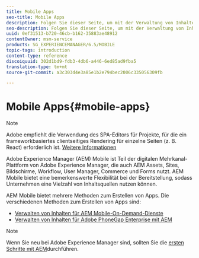 ```yaml
---
title: Mobile Apps
seo-title: Mobile Apps
description: Folgen Sie dieser Seite, um mit der Verwaltung von Inhalten für mobile Apps zu beginnen.
seo-description: Folgen Sie dieser Seite, um mit der Verwaltung von Inhalten für mobile Apps zu beginnen.
uuid: 0ef31513-b720-46cb-b162-35883ae48912
contentOwner: msm-service
products: SG_EXPERIENCEMANAGER/6.5/MOBILE
topic-tags: introduction
content-type: reference
discoiquuid: 302d1bd9-fdb3-4db6-a446-6ed85ad9fba5
translation-type: tm+mt
source-git-commit: a3c303d4e3a85e1b2e794bec2006c335056309fb

---
```



# Mobile Apps{#mobile-apps}

>[!NOTE]
>
>Adobe empfiehlt die Verwendung des SPA-Editors für Projekte, für die ein frameworkbasiertes clientseitiges Rendering für einzelne Seiten (z. B. React) erforderlich ist. [Weitere Informationen](/help/sites-developing/spa-overview.md)

Adobe Experience Manager (AEM) Mobile ist Teil der digitalen Mehrkanal-Plattform von Adobe Experience Manager, die auch AEM Assets, Sites, Bildschirme, Workflow, User Manager, Commerce und Forms nutzt. AEM Mobile bietet eine bemerkenswerte Flexibilität bei der Bereitstellung, sodass Unternehmen eine Vielzahl von Inhaltsquellen nutzen können.

AEM Mobile bietet mehrere Methoden zum Erstellen von Apps. Die verschiedenen Methoden zum Erstellen von Apps sind:

* [Verwalten von Inhalten für AEM Mobile-On-Demand-Dienste](/help/mobile/aem-mobile.md)
* [Verwalten von Inhalten für Adobe PhoneGap Enterprise mit AEM](/help/mobile/administer-phonegap.md)

>[!NOTE]
>
>Wenn Sie neu bei Adobe Experience Manager sind, sollten Sie die [ersten Schritte mit AEM](/help/sites-deploying/deploy.md)durchführen.
